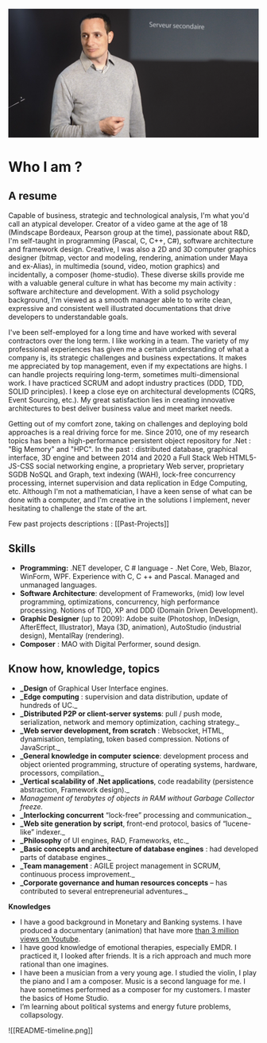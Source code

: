 ![](attachments/README-gabriel-rabhi.png)
# Who I am ?
## A resume
Capable of business, strategic and technological analysis, I'm what you'd call an atypical developer. Creator of a video game at the age of 18 (Mindscape Bordeaux, Pearson group at the time), passionate about R&D, I'm self-taught in programming (Pascal, C, C++, C#), software architecture and framework design. Creative, I was also a 2D and 3D computer graphics designer (bitmap, vector and modeling, rendering, animation under Maya and ex-Alias), in multimedia (sound, video, motion graphics) and incidentally, a composer (home-studio). These diverse skills provide me with a valuable general culture in what has become my main activity : software architecture and development. With a solid psychology background, I'm viewed as a smooth manager able to to write clean, expressive and consistent well illustrated documentations that drive developers to understandable goals.

I've been self-employed for a long time and have worked with several contractors over the long term. I like working in a team. The variety of my professional experiences has given me a certain understanding of what a company is, its strategic challenges and business expectations. It makes me appreciated by top management, even if my expectations are highs. I can handle projects requiring long-term, sometimes multi-dimensional work. I have practiced SCRUM and adopt industry practices (DDD, TDD, SOLID principles). I keep a close eye on architectural developments (CQRS, Event Sourcing, etc.). My great satisfaction lies in creating innovative architectures to best deliver business value and meet market needs.

Getting out of my comfort zone, taking on challenges and deploying bold approaches is a real driving force for me. Since 2010, one of my research topics has been a high-performance persistent object repository for .Net : "Big Memory" and "HPC". In the past : distributed database, graphical interface, 3D engine and between 2014 and 2020 a Full Stack Web HTML5-JS-CSS social networking engine, a proprietary Web server, proprietary SGDB NoSQL and Graph, text indexing (WAH), lock-free concurrency processing, internet supervision and data replication in Edge Computing, etc. Although I'm not a mathematician, I have a keen sense of what can be done with a computer, and I'm creative in the solutions I implement, never hesitating to challenge the state of the art.

Few past projects descriptions : [[Past-Projects]]
## Skills

- **Programming:** .NET developer, C # language - .Net Core, Web, Blazor, WinForm, WPF. Experience with C, C ++ and Pascal. Managed and unmanaged languages.
- **Software Architecture**: development of Frameworks, (mid) low level programming, optimizations, concurrency, high performance processing. Notions of TDD, XP and DDD (Domain Driven Development).
- **Graphic Designer** (up to 2009): Adobe suite (Photoshop, InDesign, AfterEffect, Illustrator), Maya (3D, animation), AutoStudio (industrial design), MentalRay (rendering).
- **Composer** : MAO with Digital Performer, sound design.

## Know how, knowledge, topics

- **_Design** of Graphical User Interface engines.
- **_Edge computing** : supervision and data distribution, update of hundreds of UC._
- **_Distributed P2P or client-server systems**: pull / push mode, serialization, network and memory optimization, caching strategy._
- **_Web server development, from scratch** : Websocket, HTML, dynamisation, templating, token based compression. Notions of JavaScript._
- **_General knowledge in computer science**: development process and object oriented programming, structure of operating systems, hardware, processors, compilation._
- **_Vertical scalability of .Net applications**, code readability (persistence abstraction, Framework design)._
- _Management of terabytes of objects in RAM without Garbage Collector freeze._
- **_Interlocking concurrent** “lock-free” processing and communication._
- **_Web site generation by script**, front-end protocol, basics of “lucene-like” indexer._
- **_Philosophy** of UI engines, RAD, Frameworks, etc._
- **_Basic concepts and architecture of database engines** : had developed parts of database engines._
- **_Team management** : AGILE project management in SCRUM, continuous process improvement._
- **_Corporate governance and human resources concepts** – has contributed to several entrepreneurial adventures._

**Knowledges**

- I have a good background in Monetary and Banking systems. I have produced a documentary (animation) that have more [than 3 million views on Youtube](http://youtube.com/watch?v=syAkdb_TDyo).
- I have good knowledge of emotional therapies, especially EMDR. I practiced it, I looked after friends. It is a rich approach and much more rational than one imagines.
- I have been a musician from a very young age. I studied the violin, I play the piano and I am a composer. Music is a second language for me. I have sometimes performed as a composer for my customers. I master the basics of Home Studio.
- I’m learning about political systems and energy future problems, collapsology.

![[README-timeline.png]]